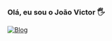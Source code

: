 ### Olá, eu sou o João Victor 🖐️

[![Blog](https://img.shields.io/badge/LinkedIn-0077B5?style=for-the-badge&logo=linkedin&logoColor=white)]([https://www.linkedin.com/in/jo%C3%A3o-victor-miotelli-vitali](https://www.linkedin.com/in/jo%C3%A3o-victor-miotelli-vitali-8305a7248/))
